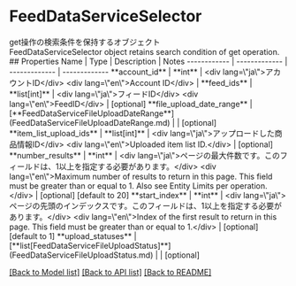# FeedDataServiceSelector

<div lang=\"ja\">get操作の検索条件を保持するオブジェクト</div> <div lang=\"en\">FeedDataServiceSelector object retains search condition of get operation.</div> 
## Properties
Name | Type | Description | Notes
------------ | ------------- | ------------- | -------------
**account_id** | **int** | &lt;div lang&#x3D;\&quot;ja\&quot;&gt;アカウントID&lt;/div&gt; &lt;div lang&#x3D;\&quot;en\&quot;&gt;Account ID&lt;/div&gt;  | 
**feed_ids** | **list[int]** | &lt;div lang&#x3D;\&quot;ja\&quot;&gt;フィードID&lt;/div&gt; &lt;div lang&#x3D;\&quot;en\&quot;&gt;FeedID&lt;/div&gt;  | [optional] 
**file_upload_date_range** | [**FeedDataServiceFileUploadDateRange**](FeedDataServiceFileUploadDateRange.md) |  | [optional] 
**item_list_upload_ids** | **list[int]** | &lt;div lang&#x3D;\&quot;ja\&quot;&gt;アップロードした商品情報ID&lt;/div&gt; &lt;div lang&#x3D;\&quot;en\&quot;&gt;Uploaded item list ID.&lt;/div&gt;  | [optional] 
**number_results** | **int** | &lt;div lang&#x3D;\&quot;ja\&quot;&gt;ページの最大件数です。このフィールドは、1以上を指定する必要があります。&lt;/div&gt; &lt;div lang&#x3D;\&quot;en\&quot;&gt;Maximum number of results to return in this page. This field must be greater than or equal to 1. Also see Entity Limits per operation.&lt;/div&gt;  | [optional] [default to 20]
**start_index** | **int** | &lt;div lang&#x3D;\&quot;ja\&quot;&gt;ページの先頭のインデックスです。このフィールドは、1以上を指定する必要があります。&lt;/div&gt; &lt;div lang&#x3D;\&quot;en\&quot;&gt;Index of the first result to return in this page. This field must be greater than or equal to 1.&lt;/div&gt;  | [optional] [default to 1]
**upload_statuses** | [**list[FeedDataServiceFileUploadStatus]**](FeedDataServiceFileUploadStatus.md) |  | [optional] 

[[Back to Model list]](../README.md#documentation-for-models) [[Back to API list]](../README.md#documentation-for-api-endpoints) [[Back to README]](../README.md)


